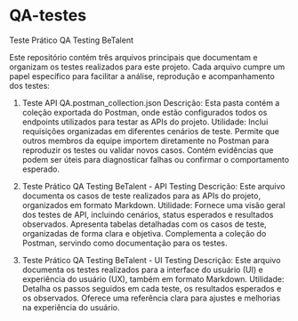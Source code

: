 # QA-testes
Teste Prático QA Testing BeTalent

Este repositório contém três arquivos principais que documentam e organizam os testes realizados para este projeto. Cada arquivo cumpre um papel específico para facilitar a análise, reprodução e acompanhamento dos testes:

1. Teste API QA.postman_collection.json
Descrição:
Esta pasta contém a coleção exportada do Postman, onde estão configurados todos os endpoints utilizados para testar as APIs do projeto.
Utilidade:
Inclui requisições organizadas em diferentes cenários de teste.
Permite que outros membros da equipe importem diretamente no Postman para reproduzir os testes ou validar novos casos.
Contém evidências que podem ser úteis para diagnosticar falhas ou confirmar o comportamento esperado.

2. Teste Prático QA Testing BeTalent - API Testing
Descrição:
Este arquivo documenta os casos de teste realizados para as APIs do projeto, organizados em formato Markdown.
Utilidade:
Fornece uma visão geral dos testes de API, incluindo cenários, status esperados e resultados observados.
Apresenta tabelas detalhadas com os casos de teste, organizadas de forma clara e objetiva.
Complementa a coleção do Postman, servindo como documentação para os testes.

3. Teste Prático QA Testing BeTalent - UI Testing
Descrição:
Este arquivo documenta os testes realizados para a interface do usuário (UI) e experiência do usuário (UX), também em formato Markdown.
Utilidade:
Detalha os passos seguidos em cada teste, os resultados esperados e os observados.
Oferece uma referência clara para ajustes e melhorias na experiência do usuário.
